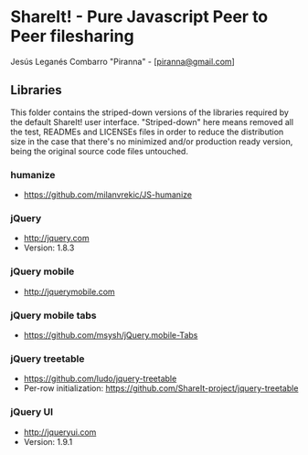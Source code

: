 # ShareIt! - Pure Javascript Peer to Peer filesharing

Jesús Leganés Combarro "Piranna" - [piranna@gmail.com]

## Libraries

This folder contains the striped-down versions of the libraries required by the
default ShareIt! user interface. "Striped-down" here means removed all the test,
READMEs and LICENSEs files in order to reduce the distribution size in the case
that there's no minimized and/or production ready version, being the original
source code files untouched.


### humanize

* https://github.com/milanvrekic/JS-humanize


### jQuery

* http://jquery.com
* Version: 1.8.3


### jQuery mobile

* http://jquerymobile.com


### jQuery mobile tabs

* https://github.com/msysh/jQuery.mobile-Tabs


### jQuery treetable

* https://github.com/ludo/jquery-treetable
* Per-row initialization: https://github.com/ShareIt-project/jquery-treetable


### jQuery UI

* http://jqueryui.com
* Version: 1.9.1
